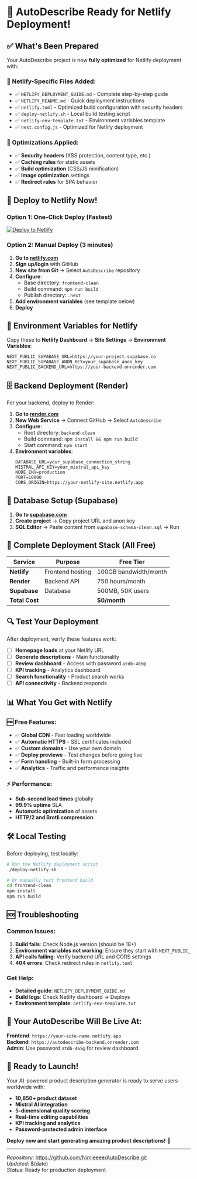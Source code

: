 # 🎉 AutoDescribe Ready for Netlify Deployment!

## ✅ What's Been Prepared

Your AutoDescribe project is now **fully optimized** for Netlify deployment with:

### 📁 Netlify-Specific Files Added:
- ✅ `NETLIFY_DEPLOYMENT_GUIDE.md` - Complete step-by-step guide
- ✅ `NETLIFY_README.md` - Quick deployment instructions
- ✅ `netlify.toml` - Optimized build configuration with security headers
- ✅ `deploy-netlify.sh` - Local build testing script
- ✅ `netlify-env-template.txt` - Environment variables template
- ✅ `next.config.js` - Optimized for Netlify deployment

### 🔧 Optimizations Applied:
- ✅ **Security headers** (XSS protection, content type, etc.)
- ✅ **Caching rules** for static assets
- ✅ **Build optimization** (CSS/JS minification)
- ✅ **Image optimization** settings
- ✅ **Redirect rules** for SPA behavior

## 🚀 Deploy to Netlify Now!

### Option 1: One-Click Deploy (Fastest)
[![Deploy to Netlify](https://www.netlify.com/img/deploy/button.svg)](https://app.netlify.com/start/deploy?repository=https://github.com/Nimieeee/AutoDescribe&base=frontend-clean)

### Option 2: Manual Deploy (3 minutes)
1. **Go to [netlify.com](https://netlify.com)**
2. **Sign up/login** with GitHub
3. **New site from Git** → Select `AutoDescribe` repository
4. **Configure**:
   - Base directory: `frontend-clean`
   - Build command: `npm run build`
   - Publish directory: `.next`
5. **Add environment variables** (see template below)
6. **Deploy**

## 🔑 Environment Variables for Netlify

Copy these to **Netlify Dashboard** → **Site Settings** → **Environment Variables**:

```env
NEXT_PUBLIC_SUPABASE_URL=https://your-project.supabase.co
NEXT_PUBLIC_SUPABASE_ANON_KEY=your_supabase_anon_key
NEXT_PUBLIC_BACKEND_URL=https://your-backend.onrender.com
```

## 🗄️ Backend Deployment (Render)

For your backend, deploy to Render:

1. **Go to [render.com](https://render.com)**
2. **New Web Service** → Connect GitHub → Select `AutoDescribe`
3. **Configure**:
   - Root directory: `backend-clean`
   - Build command: `npm install && npm run build`
   - Start command: `npm start`
4. **Environment variables**:
   ```env
   DATABASE_URL=your_supabase_connection_string
   MISTRAL_API_KEY=your_mistral_api_key
   NODE_ENV=production
   PORT=10000
   CORS_ORIGIN=https://your-netlify-site.netlify.app
   ```

## 💾 Database Setup (Supabase)

1. **Go to [supabase.com](https://supabase.com)**
2. **Create project** → Copy project URL and anon key
3. **SQL Editor** → Paste content from `supabase-schema-clean.sql` → Run

## 🎯 Complete Deployment Stack (All Free)

| Service | Purpose | Free Tier |
|---------|---------|-----------|
| **Netlify** | Frontend hosting | 100GB bandwidth/month |
| **Render** | Backend API | 750 hours/month |
| **Supabase** | Database | 500MB, 50K users |
| **Total Cost** | | **$0/month** |

## 🔍 Test Your Deployment

After deployment, verify these features work:

- [ ] **Homepage loads** at your Netlify URL
- [ ] **Generate descriptions** - Main functionality
- [ ] **Review dashboard** - Access with password `atdb-465@`
- [ ] **KPI tracking** - Analytics dashboard
- [ ] **Search functionality** - Product search works
- [ ] **API connectivity** - Backend responds

## 📊 What You Get with Netlify

### 🆓 Free Features:
- ✅ **Global CDN** - Fast loading worldwide
- ✅ **Automatic HTTPS** - SSL certificates included
- ✅ **Custom domains** - Use your own domain
- ✅ **Deploy previews** - Test changes before going live
- ✅ **Form handling** - Built-in form processing
- ✅ **Analytics** - Traffic and performance insights

### ⚡ Performance:
- **Sub-second load times** globally
- **99.9% uptime** SLA
- **Automatic optimization** of assets
- **HTTP/2 and Brotli compression**

## 🛠️ Local Testing

Before deploying, test locally:

```bash
# Run the Netlify deployment script
./deploy-netlify.sh

# Or manually test frontend build
cd frontend-clean
npm install
npm run build
```

## 🆘 Troubleshooting

### Common Issues:

1. **Build fails**: Check Node.js version (should be 18+)
2. **Environment variables not working**: Ensure they start with `NEXT_PUBLIC_`
3. **API calls failing**: Verify backend URL and CORS settings
4. **404 errors**: Check redirect rules in `netlify.toml`

### Get Help:
- **Detailed guide**: `NETLIFY_DEPLOYMENT_GUIDE.md`
- **Build logs**: Check Netlify dashboard → Deploys
- **Environment template**: `netlify-env-template.txt`

## 🎉 Your AutoDescribe Will Be Live At:

**Frontend**: `https://your-site-name.netlify.app`  
**Backend**: `https://autodescribe-backend.onrender.com`  
**Admin**: Use password `atdb-465@` for review dashboard

## 🚀 Ready to Launch!

Your AI-powered product description generator is ready to serve users worldwide with:

- **10,850+ product dataset**
- **Mistral AI integration**
- **5-dimensional quality scoring**
- **Real-time editing capabilities**
- **KPI tracking and analytics**
- **Password-protected admin interface**

**Deploy now and start generating amazing product descriptions!** 🎯

---

*Repository*: https://github.com/Nimieeee/AutoDescribe.git  
*Updated*: $(date)  
*Status*: Ready for production deployment